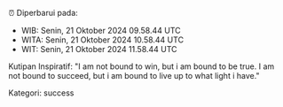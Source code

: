 ⏰ Diperbarui pada:
- WIB: Senin, 21 Oktober 2024 09.58.44 UTC
- WITA: Senin, 21 Oktober 2024 10.58.44 UTC
- WIT: Senin, 21 Oktober 2024 11.58.44 UTC

Kutipan Inspiratif:
"I am not bound to win, but i am bound to be true. I am not bound to succeed, but i am bound to live up to what light i have."


Kategori: success

